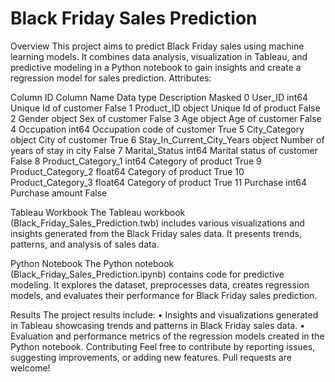 
# Black Friday Sales Prediction
Overview
This project aims to predict Black Friday sales using machine learning models. It combines data analysis, visualization in Tableau, and predictive modeling in a Python notebook to gain insights and create a regression model for sales prediction.
Attributes:

Column ID
Column Name
Data type
Description
Masked
0
User_ID
int64
Unique Id of customer
False
1
Product_ID
object
Unique Id of product
False
2
Gender
object
Sex of customer
False
3
Age
object
Age of customer
False
4
Occupation
int64
Occupation code of customer
True
5
City_Category
object
City of customer
True
6
Stay_In_Current_City_Years
object
Number of years of stay in city
False
7
Marital_Status
int64
Marital status of customer
False
8
Product_Category_1
int64
Category of product
True
9
Product_Category_2
float64
Category of product
True
10
Product_Category_3
float64
Category of product
True
11
Purchase
int64
Purchase amount
False

    
Tableau Workbook
The Tableau workbook (Black_Friday_Sales_Prediction.twb) includes various visualizations and insights generated from the Black Friday sales data. It presents trends, patterns, and analysis of sales data.

Python Notebook
The Python notebook (Black_Friday_Sales_Prediction.ipynb) contains code for predictive modeling. It explores the dataset, preprocesses data, creates regression models, and evaluates their performance for Black Friday sales prediction.


Results
The project results include:
    • Insights and visualizations generated in Tableau showcasing trends and patterns in Black Friday sales data.
    • Evaluation and performance metrics of the regression models created in the Python notebook.
Contributing
Feel free to contribute by reporting issues, suggesting improvements, or adding new features. Pull requests are welcome!

